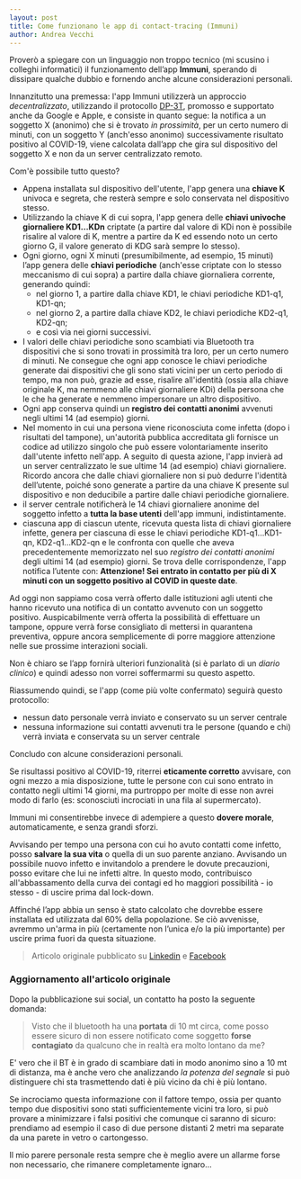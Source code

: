 ```yaml
---
layout: post
title: Come funzionano le app di contact-tracing (Immuni)
author: Andrea Vecchi
---
```


Proverò a spiegare con un linguaggio non troppo tecnico (mi scusino i colleghi
informatici) il funzionamento dell’app **Immuni**, sperando di dissipare qualche
dubbio e fornendo anche alcune considerazioni personali.

Innanzitutto una premessa: l'app Immuni utilizzerà un approccio
*decentralizzato*, utilizzando il protocollo [DP-3T][1], promosso e supportato
anche da Google e Apple, e consiste in quanto segue: la notifica a un soggetto X
(anonimo) che si è trovato *in prossimità*, per un certo numero di minuti, con
un soggetto Y (anch'esso anonimo) successivamente risultato positivo al
COVID-19, viene calcolata dall’app che gira sul dispositivo del soggetto X e non
da un server centralizzato remoto.

Com'è possibile tutto questo?

* Appena installata sul dispositivo dell'utente, l'app genera una **chiave K**
  univoca e segreta, che resterà sempre e solo conservata nel dispositivo stesso.
* Utilizzando la chiave K di cui sopra, l'app genera delle **chiavi univoche
  giornaliere KD1...KDn** criptate (a partire dal valore di KDi non è possibile
  risalire al valore di K, mentre a partire da K ed essendo noto un certo
  giorno G, il valore generato di KDG sarà sempre lo stesso).
* Ogni giorno, ogni X minuti (presumibilmente, ad esempio, 15 minuti) l’app
  genera delle **chiavi periodiche** (anch'esse criptate con lo stesso
  meccanismo di cui sopra) a partire dalla chiave giornaliera corrente,
  generando quindi:
  * nel giorno 1, a partire dalla chiave KD1, le chiavi periodiche KD1-q1, KD1-qn;
  * nel giorno 2, a partire dalla chiave KD2, le chiavi periodiche KD2-q1, KD2-qn;
  * e così via nei giorni successivi.
* I valori delle chiavi periodiche sono scambiati via Bluetooth tra dispositivi
  che si sono trovati in prossimità tra loro, per un certo numero di minuti. Ne
  consegue che ogni app conosce le chiavi periodiche generate dai dispositivi
  che gli sono stati vicini per un certo periodo di tempo, ma non può, grazie ad
  esse, risalire all'identità (ossia alla chiave originale K, ma nemmeno alle
  chiavi giornaliere KDi) della persona che le che ha generate e nemmeno
  impersonare un altro dispositivo.
* Ogni app conserva quindi un **registro dei contatti anonimi** avvenuti negli
  ultimi 14 (ad esempio) giorni.
* Nel momento in cui una persona viene riconosciuta come infetta (dopo i
  risultati del tampone), un'autorità pubblica accreditata gli fornisce un
  codice ad utilizzo singolo che può essere volontariamente inserito dall'utente
  infetto nell'app. A seguito di questa azione, l'app invierà ad un server
  centralizzato le sue ultime 14 (ad esempio) chiavi giornaliere. Ricordo ancora
  che dalle chiavi giornaliere non si può dedurre l'identità dell’utente, poiché
  sono generate a partire da una chiave K presente sul dispositivo e non
  deducibile a partire dalle chiavi periodiche giornaliere.
* il server centrale notificherà le 14 chiavi giornaliere anonime del soggetto
  infetto a **tutta la base utenti** dell'app immuni, indistintamente.
* ciascuna app di ciascun utente, ricevuta questa lista di chiavi giornaliere
  infette, genera per ciascuna di esse le chiavi periodiche KD1-q1...KD1-qn,
  KD2-q1...KD2-qn e le confronta con quelle che aveva precedentemente
  memorizzato nel suo *registro dei contatti anonimi* degli ultimi 14 (ad
  esempio) giorni. Se trova delle corrispondenze, l'app notifica l’utente con:
  **Attenzione! Sei entrato in contatto per più di X minuti con un soggetto
  positivo al COVID in queste date**.

Ad oggi non sappiamo cosa verrà offerto dalle istituzioni agli utenti che hanno
ricevuto una notifica di un contatto avvenuto con un soggetto positivo.
Auspicabilmente verrà offerta la possibilità di effettuare un tampone, oppure
verrà forse consigliato di mettersi in quarantena preventiva, oppure ancora
semplicemente di porre maggiore attenzione nelle sue prossime interazioni
sociali.

Non è chiaro se l’app fornirà ulteriori funzionalità (si è parlato di un *diario
clinico*) e quindi adesso non vorrei soffermarmi su questo aspetto.

Riassumendo quindi, se l'app (come più volte confermato) seguirà questo protocollo:

* nessun dato personale verrà inviato e conservato su un server centrale
* nessuna informazione sui contatti avvenuti tra le persone (quando e chi) verrà inviata e conservata su un server centrale

Concludo con alcune considerazioni personali.

Se risultassi positivo al COVID-19, riterrei **eticamente corretto** avvisare,
con ogni mezzo a mia disposizione, tutte le persone con cui sono entrato in
contatto negli ultimi 14 giorni, ma purtroppo per molte di esse non avrei modo
di farlo (es: sconosciuti incrociati in una fila al supermercato).

Immuni mi consentirebbe invece di adempiere a questo **dovere morale**,
automaticamente, e senza grandi sforzi.

Avvisando per tempo una persona con cui ho avuto contatti come infetto, posso
**salvare la sua vita** o quella di un suo parente anziano. Avvisando un
possibile nuovo infetto e invitandolo a prendere le dovute precauzioni, posso
evitare che lui ne infetti altre. In questo modo, contribuisco all'abbassamento
della curva dei contagi ed ho maggiori possibilità - io stesso - di uscire prima
dal lock-down.

Affinché l’app abbia un senso è stato calcolato che dovrebbe essere installata
ed utilizzata dal 60% della popolazione. Se ciò avvenisse, avremmo un'arma in
più (certamente non l’unica e/o la più importante) per uscire prima fuori da
questa situazione.

> Articolo originale pubblicato su [Linkedin][2] e [Facebook][3]

### Aggiornamento all'articolo originale

Dopo la pubblicazione sui social, un contatto ha posto la seguente domanda:

> Visto che il bluetooth ha una **portata** di 10 mt circa, come posso essere
sicuro di non essere notificato come soggetto **forse contagiato** da qualcuno
che in realtà era molto lontano da me?

E' vero che il BT è in grado di scambiare dati in modo anonimo sino a 10 mt di
distanza, ma è anche vero che analizzando *la potenza del segnale* si può
distinguere chi sta trasmettendo dati è più vicino da chi è più lontano.

Se incrociamo questa informazione con il fattore tempo, ossia per quanto tempo
due dispositivi sono stati sufficientemente vicini tra loro, si può provare a
minimizzare i falsi positivi che comunque ci saranno di sicuro: prendiamo ad
esempio il caso di due persone distanti 2 metri ma separate da una parete in
vetro o cartongesso.

Il mio parere personale resta sempre che è meglio avere un allarme forse non
necessario, che rimanere completamente ignaro...

[1]: https://en.wikipedia.org/wiki/Decentralized_Privacy-Preserving_Proximity_Tracing
[2]: https://www.linkedin.com/pulse/funzionamento-dellapp-di-contact-tracing-immuni-e-personali-vecchi/
[3]: https://www.facebook.com/andrea.vecchi71/posts/10158452698846468
